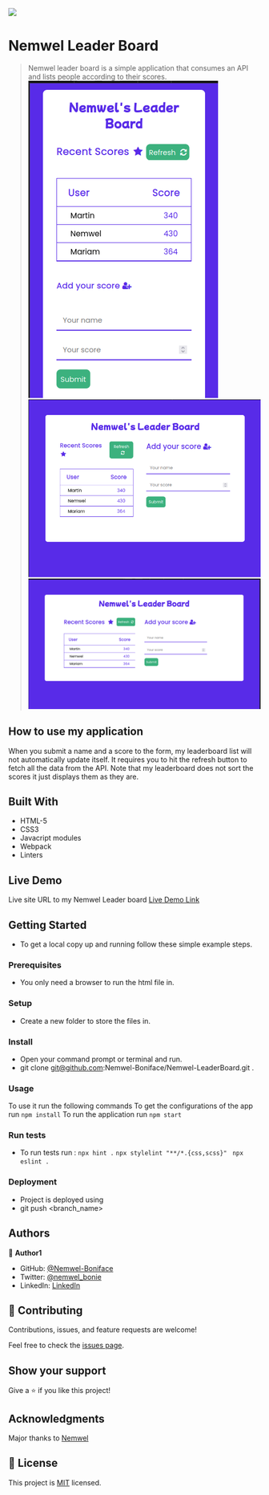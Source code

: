 ![](https://img.shields.io/badge/Microverse-blueviolet)

# Nemwel Leader Board

> Nemwel leader board is a simple application that consumes an API and lists people according to their scores.
![screenshot](./images/lbMV.png)
![screenshot](./images/lbTV.png)
![screenshot](./images/lbDV.png)

## How to use my application

When you submit a name and a score to the form, my leaderboard list will not automatically update itself. It requires you to hit the refresh button to fetch all the data from the API. Note that my leaderboard does not sort the scores it just displays them as they are.

## Built With

- HTML-5
- CSS3
- Javacript modules
- Webpack
- Linters

## Live Demo
Live site URL to my Nemwel Leader board
[Live Demo Link](https://nemwel-boniface.github.io/Nemwel-LeaderBoard/)


## Getting Started


- To get a local copy up and running follow these simple example steps.

### Prerequisites

- You only need a browser to run the html file in.

### Setup

- Create a new folder to store the files in.

### Install

- Open your command prompt or terminal and run.
- git clone git@github.com:Nemwel-Boniface/Nemwel-LeaderBoard.git .

### Usage
To use it run the following commands
To get the configurations of the app run ```npm install```
To run the application run ```npm start```


### Run tests

- To run tests run :
 ```npx hint .```
 ```npx stylelint "**/*.{css,scss}"```
``` npx eslint .```

### Deployment

- Project is deployed using
- git push <branch_name>



## Authors

👤 **Author1**

- GitHub: [@Nemwel-Boniface ](https://github.com/Nemwel-Boniface)
- Twitter: [@nemwel_bonie](https://twitter.com/nemwel_bonie)
- LinkedIn: [LinkedIn](https://www.linkedin.com/in/nemwel-nyandoro-aa1b2620b/)


## 🤝 Contributing

Contributions, issues, and feature requests are welcome!

Feel free to check the [issues page](https://github.com/Nemwel-Boniface/Nemwel-LeaderBoard/issues).

## Show your support

Give a ⭐️ if you like this project!

## Acknowledgments
Major thanks to [Nemwel]()


## 📝 License

This project is [MIT](./MIT.md) licensed.